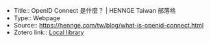 - Title:: OpenID Connect 是什麼？ | HENNGE Taiwan 部落格
- Type:: Webpage
- Source:: https://hennge.com/tw/blog/what-is-openid-connect.html
- Zotero link:: [Local library](zotero://select/library/items/8DNHRCXL)
